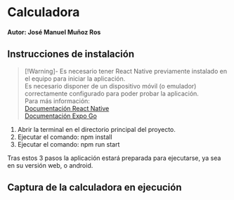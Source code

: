 # Calculadora 

#### Autor: José Manuel Muñoz Ros

## Instrucciones de instalación

>[!Warning]-
>Es necesario tener React Native previamente instalado en el equipo para iniciar la aplicación.  
>Es necesario disponer de un dispositivo móvil (o emulador) correctamente configurado para poder probar la aplicación.  
>Para más información:  
>[Documentación React Native](https://reactnative.dev/docs/set-up-your-environment)  
>[Documentación Expo Go](https://docs.expo.dev/get-started/set-up-your-environment)  

1. Abrir la terminal en el directorio principal del proyecto.
2. Ejecutar el comando: npm install
3. Ejecutar el comando: npm run start

Tras estos 3 pasos la aplicación estará preparada para ejecutarse, ya sea en su versión web, o android.

## Captura de la calculadora en ejecución
